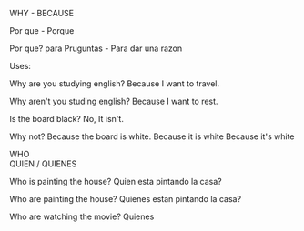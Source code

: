 
WHY                     -       BECAUSE

Por que                 -       Porque   

Por que? para Pruguntas -       Para dar una razon


Uses:

Why are you studying english?
Because I want to travel.

Why aren't you studing english?
Because I want to rest.

Is the board black?
No, It isn't.

Why not?
Because the board is white.
Because it is white
Because it's white



WHO    
QUIEN / QUIENES

Who is painting the house?
Quien esta pintando la casa?

Who are painting the house?
Quienes estan pintando la casa?

Who are watching the movie?
Quienes 

